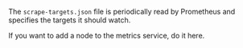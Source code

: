 The `scrape-targets.json` file is periodically read by Prometheus and specifies
the targets it should watch.

If you want to add a node to the metrics service, do it here.
